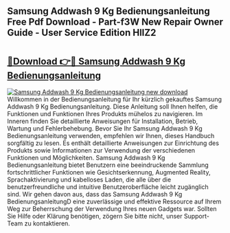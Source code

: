 ## Samsung Addwash 9 Kg Bedienungsanleitung Free Pdf Download - Part-f3W New Repair Owner Guide - User Service Edition HlIZ2

# <h2><a href="http://df1yf0b.blite.top/?on=Samsung+Addwash+9+Kg+Bedienungsanleitung">🔗Download 👉🔴 Samsung Addwash 9 Kg Bedienungsanleitung</a></h2>

[![Samsung Addwash 9 Kg Bedienungsanleitung new download](https://i.imgur.com/lujVjoI.png)](http://df1yf0b.blite.top/?on=Samsung+Addwash+9+Kg+Bedienungsanleitung)
Willkommen in der Bedienungsanleitung für Ihr kürzlich gekauftes Samsung Addwash 9 Kg Bedienungsanleitung. Diese Anleitung soll Ihnen helfen, die Funktionen und Funktionen Ihres Produkts mühelos zu navigieren. Im Inneren finden Sie detaillierte Anweisungen für Installation, Betrieb, Wartung und Fehlerbehebung. Bevor Sie Ihr Samsung Addwash 9 Kg Bedienungsanleitung verwenden, empfehlen wir Ihnen, dieses Handbuch sorgfältig zu lesen. Es enthält detaillierte Anweisungen zur Einrichtung des Produkts sowie Informationen zur Verwendung der verschiedenen Funktionen und Möglichkeiten. Samsung Addwash 9 Kg Bedienungsanleitung bietet Benutzern eine beeindruckende Sammlung fortschrittlicher Funktionen wie Gesichtserkennung, Augmented Reality, Sprachaktivierung und kabelloses Laden, die alle über die benutzerfreundliche und intuitive Benutzeroberfläche leicht zugänglich sind. Wir gehen davon aus, dass das Samsung Addwash 9 Kg BedienungsanleitungD eine zuverlässige und effektive Ressource auf Ihrem Weg zur Beherrschung der Verwendung Ihres neuen Gadgets war. Sollten Sie Hilfe oder Klärung benötigen, zögern Sie bitte nicht, unser Support-Team zu kontaktieren.
